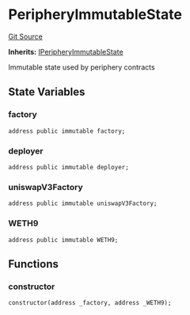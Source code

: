 # PeripheryImmutableState
[Git Source](https://github.com/MarginalProtocol/v1-periphery/blob/252206c9465648eefefe7b978f4e865682332b87/contracts/base/PeripheryImmutableState.sol)

**Inherits:**
[IPeripheryImmutableState](/contracts/interfaces/IPeripheryImmutableState.sol/interface.IPeripheryImmutableState.md)

Immutable state used by periphery contracts


## State Variables
### factory

```solidity
address public immutable factory;
```


### deployer

```solidity
address public immutable deployer;
```


### uniswapV3Factory

```solidity
address public immutable uniswapV3Factory;
```


### WETH9

```solidity
address public immutable WETH9;
```


## Functions
### constructor


```solidity
constructor(address _factory, address _WETH9);
```

